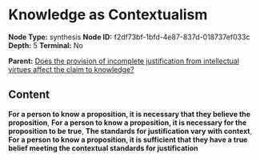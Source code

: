 # Knowledge as Contextualism

**Node Type:** synthesis
**Node ID:** f2df73bf-1bfd-4e87-837d-018737ef033c
**Depth:** 5
**Terminal:** No

**Parent:** [Does the provision of incomplete justification from intellectual virtues affect the claim to knowledge?](does-the-provision-of-incomplete-justification-from-intellectual-virtues-affect-the-claim-to-knowledge-antithesis-b9276f4e-e33a-4ce7-837e-20ce8cadcd60.md)

## Content

**For a person to know a proposition, it is necessary that they believe the proposition**, **For a person to know a proposition, it is necessary for the proposition to be true**, **The standards for justification vary with context**, **For a person to know a proposition, it is sufficient that they have a true belief meeting the contextual standards for justification**
